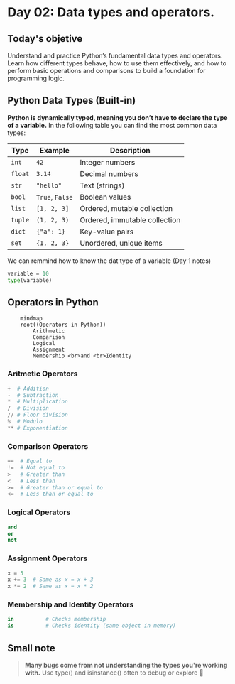 # Day 02: Data types and operators.
## Today's objetive
Understand and practice Python’s fundamental data types and operators. Learn how different types behave, how to use them effectively, and how to perform basic operations and comparisons to build a foundation for programming logic.

## Python Data Types (Built-in)
**Python is dynamically typed, meaning you don’t have to declare the type of a variable.** In the following table you can find the most common data types:

| Type    | Example         | Description                   |
| ------- | --------------- | ----------------------------- |
| `int`   | `42`            | Integer numbers               |
| `float` | `3.14`          | Decimal numbers               |
| `str`   | `"hello"`       | Text (strings)                |
| `bool`  | `True`, `False` | Boolean values                |
| `list`  | `[1, 2, 3]`     | Ordered, mutable collection   |
| `tuple` | `(1, 2, 3)`     | Ordered, immutable collection |
| `dict`  | `{"a": 1}`      | Key-value pairs               |
| `set`   | `{1, 2, 3}`     | Unordered, unique items       |

We can remmind how to know the dat type of a variable (Day 1 notes)

```python
variable = 10
type(variable)
```

## Operators in Python

```mermaid
    mindmap
    root((Operators in Python)) 
        Arithmetic
        Comparison
        Logical
        Assignment 
        Membership <br>and <br>Identity
```

### Aritmetic Operators 
```python
+  # Addition
-  # Subtraction
*  # Multiplication
/  # Division
// # Floor division
%  # Modulo
** # Exponentiation
```
### Comparison Operators 
```python
==  # Equal to
!=  # Not equal to
>   # Greater than
<   # Less than
>=  # Greater than or equal to
<=  # Less than or equal to
```
### Logical Operators 
```python 
and
or
not
```
### Assignment Operators 
```python 
x = 5
x += 3  # Same as x = x + 3
x *= 2  # Same as x = x * 2
```
### Membership and Identity Operators
```python 
in          # Checks membership
is          # Checks identity (same object in memory)
```
## Small note 
> **Many bugs come from not understanding the types you're working with.** Use type() and isinstance() often to debug or explore 🌱
